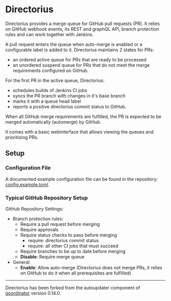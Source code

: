 # Directorius

Directorius provides a merge queue for GitHub pull requests (PR).
It relies on GitHub webhook events, its REST and graphQL API, branch protection
rules and can work together with Jenkins.

A pull request enters the queue when auto-merge is enabled or a
configurable label is added to it.
Directorius maintains 2 states for PRs:

- an ordered active queue for PRs that are ready to be processed
- an unordered suspend queue for PRs that do not meet the merge requirements
  configured on GitHub.

For the first PR in the active queue, Directorius:

- schedules builds of Jenkins CI jobs
- syncs the PR branch with changes in it's base branch
- marks it with a queue head label
- reports a positive directorius commit status to GitHub.

When all GitHub merge requirements are fulfilled, the PR is expected to be
merged automatically (automerge) by GitHub.

It comes with a basic webinterface that allows viewing the queues and
prioritizing PRs.

## Setup 

### Configuration File

A documented example configuration file can be found in the repository:
[config.example.toml](config.example.toml).

### Typical GitHub Repository Setup

GitHub Repository Settings:

- Branch protection rules:
  - Require a pull request before merging
  - Require approvals
  - Require status checks to pass before merging
    - require: directorius commit status
    - require: all other CI jobs that must succeed
  - Require branches to be up to date before merging
  - **Disable**: Require merge queue
- General:
  - **Enable**: Allow auto-merge
    (Directorius does not merge PRs, it relies on GitHub to do it when all
    prerequisites are fulfilled)


---

Directorius has been forked from the autoupdater component of
[goordinator](https://github.com/simplesurance/goordinator/) version 0.14.0.
